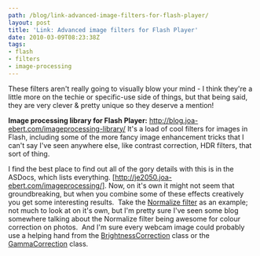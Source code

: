 ```yaml
---
path: /blog/link-advanced-image-filters-for-flash-player/
layout: post
title: 'Link: Advanced image filters for Flash Player'
date: 2010-03-09T08:23:38Z
tags:
- flash
- filters
- image-processing
---
```


These filters aren't really going to visually blow your mind - I think they're a little more on the techie or specific-use side of things, but that being said, they are very clever &amp; pretty unique so they deserve a mention!

<strong>Image processing library for Flash Player:</strong> <a href="http://blog.joa-ebert.com/imageprocessing-library/" target="_blank">http://blog.joa-ebert.com/imageprocessing-library/
</a>It's a load of cool filters for images in Flash, including some of the more fancy image enhancement tricks that I can't say I've seen anywhere else, like contrast correction, HDR filters, that sort of thing.

I find the best place to find out all of the gory details with this is in the ASDocs, which lists everything. [<a href="http://je2050.joa-ebert.com/imageprocessing/" target="_blank">http://je2050.joa-ebert.com/imageprocessing/</a>]. Now, on it's own it might not seem that groundbreaking, but when you combine some of these effects creatively you get some interesting results.  Take the <a href="http://je2050.joa-ebert.com/imageprocessing/de/popforge/imageprocessing/filters/color/Normalize.html" target="_blank">Normalize filter</a> as an example; not much to look at on it's own, but I'm pretty sure I've seen some blog somewhere talking about the Normalize filter being awesome for colour correction on photos.  And I'm sure every webcam image could probably use a helping hand from the <a href="http://je2050.joa-ebert.com/imageprocessing/de/popforge/imageprocessing/filters/color/BrightnessCorrection.html" target="_blank">BrightnessCorrection</a> class or the <a href="http://je2050.joa-ebert.com/imageprocessing/de/popforge/imageprocessing/filters/color/GammaCorrection.html" target="_blank">GammaCorrection</a> class.